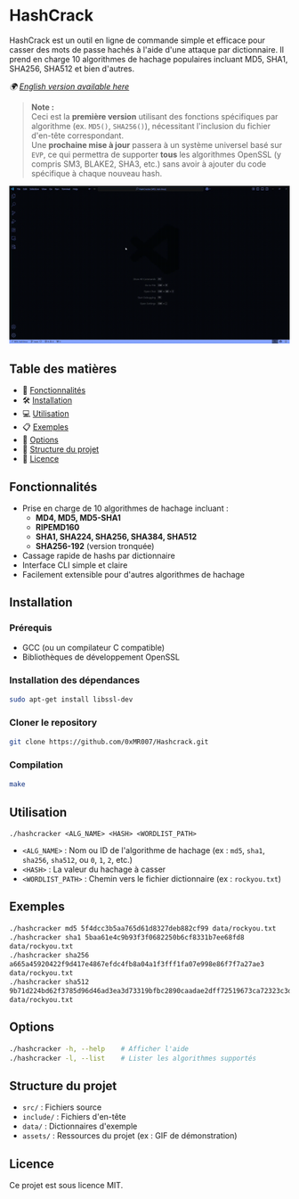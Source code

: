 # HashCrack

HashCrack est un outil en ligne de commande simple et efficace pour casser des mots de passe hachés à l'aide d'une attaque par dictionnaire. Il prend en charge 10 algorithmes de hachage populaires incluant MD5, SHA1, SHA256, SHA512 et bien d'autres.

*🌍 [English version available here](README.md)*

> **Note :**  
> Ceci est la **première version** utilisant des fonctions spécifiques par algorithme (ex. `MD5()`, `SHA256()`), nécessitant l'inclusion du fichier d'en-tête correspondant.  
> Une **prochaine mise à jour** passera à un système universel basé sur `EVP`, ce qui permettra de supporter **tous** les algorithmes OpenSSL (y compris SM3, BLAKE2, SHA3, etc.) sans avoir à ajouter du code spécifique à chaque nouveau hash.

<div align="center">
  <img src="assets/Preview.gif" alt="Preview">
</div>

## Table des matières
- 🚀 [Fonctionnalités](#fonctionnalités)
- 🛠️ [Installation](#installation)
- 💻 [Utilisation](#utilisation)
- 📋 [Exemples](#exemples)
- 🔎 [Options](#options)
- 📁 [Structure du projet](#structure-du-projet)
- 📄 [Licence](#licence)

## Fonctionnalités
- Prise en charge de 10 algorithmes de hachage incluant :
  - **MD4, MD5, MD5-SHA1**
  - **RIPEMD160**
  - **SHA1, SHA224, SHA256, SHA384, SHA512**
  - **SHA256-192** (version tronquée)
- Cassage rapide de hashs par dictionnaire
- Interface CLI simple et claire
- Facilement extensible pour d'autres algorithmes de hachage

## Installation

### Prérequis
- GCC (ou un compilateur C compatible)
- Bibliothèques de développement OpenSSL

### Installation des dépendances
```sh
sudo apt-get install libssl-dev
```

### Cloner le repository
```sh
git clone https://github.com/0xMR007/Hashcrack.git
```

### Compilation
```sh
make
```

## Utilisation
```
./hashcracker <ALG_NAME> <HASH> <WORDLIST_PATH>
```

- `<ALG_NAME>` : Nom ou ID de l'algorithme de hachage (ex : `md5`, `sha1`, `sha256`, `sha512`, ou `0`, `1`, `2`, etc.)
- `<HASH>` : La valeur du hachage à casser
- `<WORDLIST_PATH>` : Chemin vers le fichier dictionnaire (ex : `rockyou.txt`)

## Exemples
```
./hashcracker md5 5f4dcc3b5aa765d61d8327deb882cf99 data/rockyou.txt
./hashcracker sha1 5baa61e4c9b93f3f0682250b6cf8331b7ee68fd8 data/rockyou.txt
./hashcracker sha256 a665a45920422f9d417e4867efdc4fb8a04a1f3fff1fa07e998e86f7f7a27ae3 data/rockyou.txt
./hashcracker sha512 9b71d224bd62f3785d96d46ad3ea3d73319bfbc2890caadae2dff72519673ca72323c3d99ba5c11d7c7acc6e14b8c5da0c4663475c2e5c3adef46f73bcdec043 data/rockyou.txt
```

## Options
```sh
./hashcracker -h, --help    # Afficher l'aide
./hashcracker -l, --list    # Lister les algorithmes supportés
```

## Structure du projet
- `src/` : Fichiers source
- `include/` : Fichiers d'en-tête
- `data/` : Dictionnaires d'exemple
- `assets/` : Ressources du projet (ex : GIF de démonstration)

## Licence
Ce projet est sous licence MIT.
